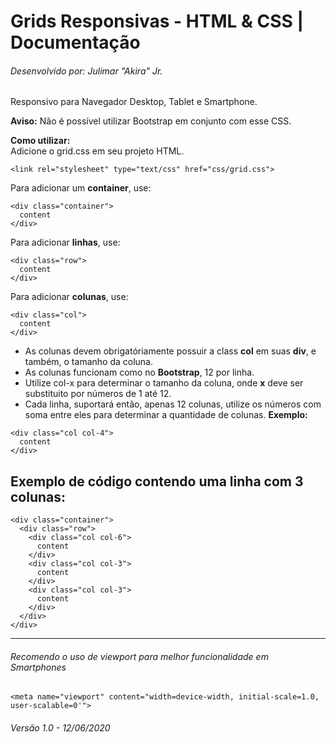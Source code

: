 # Grids Responsivas - HTML & CSS | Documentação
###### Desenvolvido por: Julimar "Akira" Jr.
Responsivo para Navegador Desktop, Tablet e Smartphone.

**Aviso:** Não é possível utilizar Bootstrap em conjunto com esse CSS.

**Como utilizar:**
<br>
Adicione o grid.css em seu projeto HTML.
```
<link rel="stylesheet" type="text/css" href="css/grid.css">
```
Para adicionar um **container**, use:
```
<div class="container">
  content
</div>
```
Para adicionar **linhas**, use:
```
<div class="row">
  content
</div>
```
Para adicionar **colunas**, use:
```
<div class="col">
  content
</div>
```
- As colunas devem obrigatóriamente possuir a class **col** em suas **div**, e também, o tamanho da coluna.
- As colunas funcionam como no **Bootstrap**, 12 por linha.
- Utilize col-x para determinar o tamanho da coluna, onde **x** deve ser substituito por números de 1 até 12.
- Cada linha, suportará então, apenas 12 colunas, utilize os números com soma entre eles para determinar a quantidade de colunas.
**Exemplo:**
```
<div class="col col-4">
  content
</div>
```
## Exemplo de código contendo uma linha com 3 colunas:
```
<div class="container">
  <div class="row">
    <div class="col col-6">
      content
    </div>
    <div class="col col-3">
      content
    </div>
    <div class="col col-3">
      content
    </div>
  </div>
</div>
```

<hr>

###### Recomendo o uso de viewport para melhor funcionalidade em Smartphones
```
<meta name="viewport" content="width=device-width, initial-scale=1.0, user-scalable=0'">
```

###### Versão 1.0 - 12/06/2020

